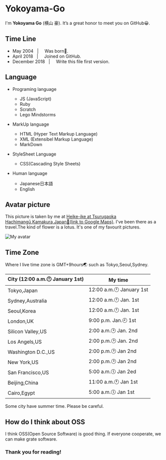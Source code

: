 
# Yokoyama-Go


I'm **Yokoyama Go** (横山 豪). It’s a great honor to meet you on GitHub😀. 


## Time Line

* May 2004 &nbsp;       | &nbsp; &nbsp; Was born🐣.
* April 2018 &nbsp;     | &nbsp; &nbsp; Joined on GitHub.
* December 2018 &nbsp;  | &nbsp; &nbsp; Write this file first version.


## Language

* Programing language
  * JS (JavaScript)
  * Ruby
  * Scratch
  * Lego Mindstorms

* MarkUp language
  * HTML (Hyper Text Markup Language)
  * XML (Extensibel Markup Language)
  * MarkDown
  
* StyleSheet Language
  * CSS(Cascading Style Sheets)
  
* Human language
  * Japanese日本語
  * English
  
 ## Avatar picture
 
 This picture is taken by me at [Heike-ike at Tsurugaoka Hachimangū,Kamakura,Japan🗾(link to Google Maps)](https://www.google.co.jp/maps/place/%E5%B9%B3%E5%AE%B6%E6%B1%A0/@35.3246602,139.5544657,16.82z/data=!4m12!1m6!3m5!1s0x0:0xa867ad10105036b5!2sTsurugaoka+Hachiman-g%C5%AB!8m2!3d35.3260978!4d139.5564131!3m4!1s0x0:0xb8469aa71994fc1e!8m2!3d35.3243542!4d139.5546149).
 I've been there as a travel.The kind of flower is a lotus. It's one of my favourit pictures.
 
 ![My avatar](https://avatars2.githubusercontent.com/u/38034251?s=460&v=4)
 
 ## Time Zone
 
 Where I live time zone is GMT+9hours🌏 such as Tokyo,Seoul,Sydney.
 
 City (12:00 a.m.🕛 January 1st)| My time
 -------------------------------|------
 Tokyo,Japan|12:00 a.m.🕛 January 1st
 Sydney,Australia|12:00 a.m.🕛 Jan. 1st
 Seoul,Korea|12:00 a.m.🕛 Jan. 1st
 London,UK |9:00 p.m. Jan.🕘 1st
 Silicon Valley,US|2:00 a.m.🕑 Jan. 2nd
 Los Angels,US|2:00 p.m.🕑 Jan. 2nd
 Washington D.C.,US|2:00 p.m.🕑 Jan 2nd
 New York,US|2:00 p.m.🕑 Jan 2nd
 San Francisco,US|5:00 a.m.🕔 Jan 2ed
 Beijing,China|11:00 a.m.🕚 Jan 1st
 Cairo,Egypt|5:00 a.m.🕔 Jan 1st
 
Some city have summer time. Please be careful.


## How do I think about OSS

I think OSS(Open Source Software) is good thing. If everyone cooperate, we can make grate software. 



### Thank you for reading!
